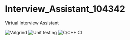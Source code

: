 # Interview_Assistant_104342
 Virtual Interview Assistant
 
![Valgrind](https://github.com/HareeshU/Interview_Assistant_104342/workflows/Valgrind/badge.svg)
![Unit testing](https://github.com/HareeshU3172/Interview_Assistant_104342/workflows/Unit%20testing/badge.svg)
![C/C++ CI](https://github.com/HareeshU3172/Interview_Assistant_104342/workflows/C/C++%20CI/badge.svg)
